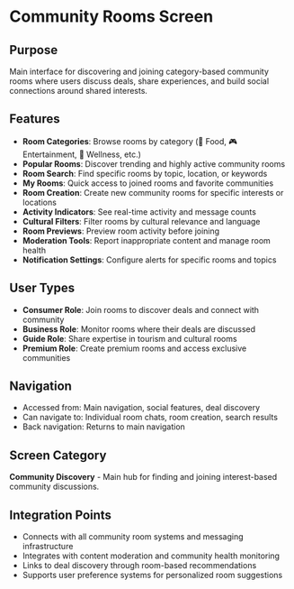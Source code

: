 # Community Rooms Screen

## Purpose
Main interface for discovering and joining category-based community rooms where users discuss deals, share experiences, and build social connections around shared interests.

## Features
- **Room Categories**: Browse rooms by category (🍕 Food, 🎮 Entertainment, 💆 Wellness, etc.)
- **Popular Rooms**: Discover trending and highly active community rooms
- **Room Search**: Find specific rooms by topic, location, or keywords
- **My Rooms**: Quick access to joined rooms and favorite communities
- **Room Creation**: Create new community rooms for specific interests or locations
- **Activity Indicators**: See real-time activity and message counts
- **Cultural Filters**: Filter rooms by cultural relevance and language
- **Room Previews**: Preview room activity before joining
- **Moderation Tools**: Report inappropriate content and manage room health
- **Notification Settings**: Configure alerts for specific rooms and topics

## User Types
- **Consumer Role**: Join rooms to discover deals and connect with community
- **Business Role**: Monitor rooms where their deals are discussed
- **Guide Role**: Share expertise in tourism and cultural rooms
- **Premium Role**: Create premium rooms and access exclusive communities

## Navigation
- Accessed from: Main navigation, social features, deal discovery
- Can navigate to: Individual room chats, room creation, search results
- Back navigation: Returns to main navigation

## Screen Category
**Community Discovery** - Main hub for finding and joining interest-based community discussions.

## Integration Points
- Connects with all community room systems and messaging infrastructure
- Integrates with content moderation and community health monitoring
- Links to deal discovery through room-based recommendations
- Supports user preference systems for personalized room suggestions